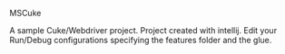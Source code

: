 MSCuke 

A sample Cuke/Webdriver project. Project created with intellij. Edit your Run/Debug configurations specifying the features folder and the glue.
